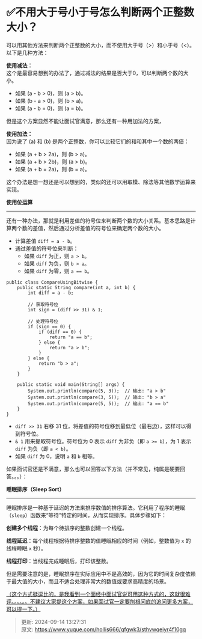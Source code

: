 # ✅不用大于号小于号怎么判断两个正整数大小？

可以用其他方法来判断两个正整数的大小，而不使用大于号（>）和小于号（<）。以下是几种方法：



**使用减法：**  
这个是最容易想到的办法了，通过减法的结果是否大于0，可以判断两个数的大小。

+ 如果 (a - b > 0)，则 (a > b)。
+ 如果 (b - a > 0)，则 (b > a)。
+ 如果 (a - b = 0)，则 (a = b)。



但是这个方案显然不能让面试官满意，那么还有一种用加法的方案，



**使用加法：**  
因为说了 (a) 和 (b) 是两个正整数，你可以比较它们的和和其中一个数的两倍：

+ 如果 (a + b > 2a)，则 (b > a)。
+ 如果 (a + b > 2b)，则 (a > b)。
+ 如果 (a + b = 2a)，则 (b = a)。



这个办法是想一想还是可以想到的，类似的还可以用取模、除法等其他数学运算来实现。



**使用位运算**

****

还有一种办法，那就是利用差值的符号位来判断两个数的大小关系。基本思路是计算两个数的差值，然后通过分析差值的符号位来确定两个数的大小。



+ 计算差值 `diff = a - b`。
+ 通过差值的符号位来判断：
    - 如果 `diff` 为正，则 `a > b`。
    - 如果 `diff` 为负，则 `b > a`。
    - 如果 `diff` 为零，则 `a == b`。



```plain
public class CompareUsingBitwise {
    public static String compare(int a, int b) {
        int diff = a - b;
        
        // 获取符号位
        int sign = (diff >> 31) & 1;
        
        // 处理符号位
        if (sign == 0) {
            if (diff == 0) {
                return "a == b";
            } else {
                return "a > b";
            }
        } else {
            return "b > a";
        }
    }

    public static void main(String[] args) {
        System.out.println(compare(5, 3));  // 输出: "a > b"
        System.out.println(compare(3, 5));  // 输出: "b > a"
        System.out.println(compare(5, 5));  // 输出: "a == b"
    }
}

```



+ `diff >> 31` 右移 31 位，将差值的符号位移到最低位（最右边），这样可以得到符号位。
+ `& 1` 用来提取符号位。符号位为 0 表示 `diff` 为非负（即 `a >= b`），为 1 表示 `diff` 为负（即 `a < b`）。
+ 如果 `diff` 为 0，说明 `a` 和 `b` 相等。



如果面试官还是不满意，那么也可以回答以下方法（并不常见，纯属是硬要回答。。。）：



**睡眠排序（Sleep Sort）**

****

睡眠排序是一种基于延迟的方法来排序数值的排序算法。它利用了程序的睡眠（`sleep`）函数来“等待”特定的时间，从而实现排序。具体步骤如下：



**创建多个线程**：为每个待排序的整数创建一个线程。

**线程延迟**：每个线程根据待排序整数的值睡眠相应的时间（例如，整数值为 `x` 的线程睡眠 `x` 秒）。

**线程打印**：当线程完成睡眠后，打印该整数。



但是需要注意的是，睡眠排序在实际应用中不是高效的，因为它的时间复杂度依赖于最大值的大小，而且不适合处理非常大的数值或要求高精度的场景。



<u>（这个方式挺逗比的，是我看到一个面经中面试官说可用这种方式的，这就很难评。。。。。。不建议大家提这个方案，如果面试官一定要刨根问底的追问更多方案，可以提一下。）</u>







> 更新: 2024-09-14 13:27:31  
> 原文: <https://www.yuque.com/hollis666/qfgwk3/sthvwqeiyr4f10gq>